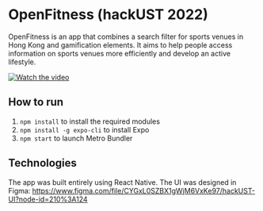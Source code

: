 # OpenFitness (hackUST 2022)
OpenFitness is an app that combines a search filter for sports venues in Hong Kong and gamification elements. It aims to help people access information on sports venues more efficiently and develop an active lifestyle.

[![Watch the video](https://img.youtube.com/vi/LlJBRIToLGc/0.jpg)](https://youtu.be/LlJBRIToLGc)

## How to run

1. ``` npm install ``` to install the required modules
2. ``` npm install -g expo-cli ``` to install Expo
3. ``` npm start ``` to launch Metro Bundler

## Technologies

The app was built entirely using React Native. The UI was designed in Figma: https://www.figma.com/file/CYGxL0SZBX1gWjM6VxKe97/hackUST-UI?node-id=210%3A124
